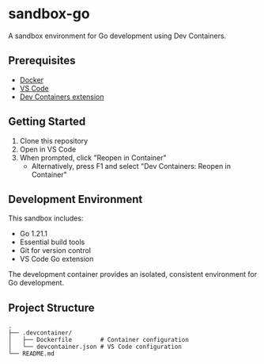 # sandbox-go

A sandbox environment for Go development using Dev Containers.

## Prerequisites

- [Docker](https://www.docker.com/products/docker-desktop/)
- [VS Code](https://code.visualstudio.com/)
- [Dev Containers extension](https://marketplace.visualstudio.com/items?itemName=ms-vscode-remote.remote-containers)

## Getting Started

1. Clone this repository
2. Open in VS Code
3. When prompted, click "Reopen in Container"
   - Alternatively, press F1 and select "Dev Containers: Reopen in Container"

## Development Environment

This sandbox includes:
- Go 1.21.1
- Essential build tools
- Git for version control
- VS Code Go extension

The development container provides an isolated, consistent environment for Go development.

## Project Structure

```
.
├── .devcontainer/
│   ├── Dockerfile        # Container configuration
│   └── devcontainer.json # VS Code configuration
└── README.md
```
